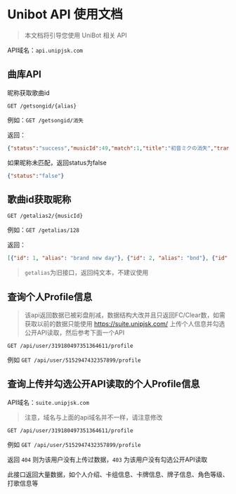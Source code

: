 # Unibot API 使用文档
>本文档将引导您使用 UniBot 相关 API

API域名：`api.unipjsk.com`

## 曲库API

昵称获取歌曲id

`GET /getsongid/{alias}`

例如：`GET /getsongid/消失`

返回：
```json
{"status":"success","musicId":49,"match":1,"title":"初音ミクの消失","translate":"初音未来的消失"}
```

如果昵称未匹配，返回status为false

```json
{"status":"false"}
```


## 歌曲id获取昵称


`GET /getalias2/{musicId}`

例如：`GET /getalias/128`

返回：
```json
[{"id": 1, "alias": "brand new day"}, {"id": 2, "alias": "bnd"}, {"id": 3, "alias": "3932"}, {"id": 4, "alias": "⭐"}, {"id": 5, "alias": "必恩第"}]
```

>`getalias`为旧接口，返回纯文本，不建议使用


## 查询个人Profile信息

>该api返回数据已被彩盘削减，数据结构大改并且只返回FC/Clear数，如需获取以前的数据只能使用 https://suite.unipjsk.com/ 上传个人信息并勾选公开API读取，然后参考下面一个API

`GET /api/user/319180497351364611/profile`

例如 `GET /api/user/5152947432357899/profile`


## 查询上传并勾选公开API读取的个人Profile信息

API域名：`suite.unipjsk.com`

>注意，域名与上面的api域名并不一样，请注意修改

`GET /api/user/319180497351364611/profile`

例如 `GET /api/user/5152947432357899/profile`

返回 `404` 则为该用户没有上传过数据，`403` 为该用户没有勾选公开API读取

此接口返回大量数据，如个人介绍、卡组信息、卡牌信息、牌子信息、角色等级、打歌信息等


<!-- ## 查询活动得分信息

::: warning 注意
请注意不要修改`/api/user/`后的`{user_id}`否则会请求失败，下同
::: 

指定用户id：`GET /api/user/{user_id}/event/{eventid}/ranking?targetUserId=319180497351364611`

指定排名：`GET /api/user/{user_id}/event/{eventid}/ranking?targetRank={targetRank}`

例如：`GET /api/user/{user_id}/event/63/ranking?targetUserId=5152947432357899`

`GET /api/user/{user_id}/event/63/ranking?targetRank=1000`

## 查询排位信息


指定用户id：`GET /api/user/{user_id}/rank-match-season/{rank-match-season}/ranking?targetUserId=319180497351364611`


指定排名：`GET /api/user/{user_id}/rank-match-season/{rank-match-season}/ranking?targetRank={targetRank}`


例如：`GET /api/user/{user_id}/rank-match-season/3/ranking?targetUserId=5152947432357899`

`GET /api/user/{user_id}/rank-match-season/3/ranking?targetRank=2`



## 查询个人Profile信息


`GET /api/user/319180497351364611/profile`


例如 `GET /api/user/5152947432357899/profile`


此接口返回大量数据，如个人介绍、卡组信息、角色等级、自定义profile、打歌信息等 -->
